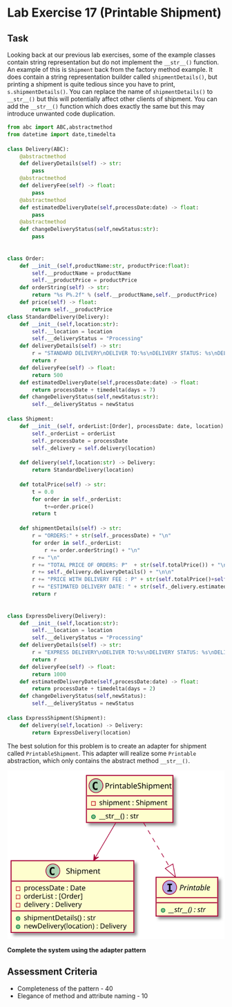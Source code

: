 # Lab Exercise 17 (Printable Shipment)

## Task

Looking back at our previous lab exercises, some of the example classes contain string representation but do not implement the `__str__()` function. An example of this is `Shipment` back from the factory method example. It does contain a string representation builder called `shipmentDetails()`, but printing a shipment is quite tedious since you have to print, `s.shipmentDetails()`.  You can replace the name of `shipmentDetails()` to `__str__()` but this will potentially affect other clients of shipment. You can add the `__str__()` function which does exactly the same but this may introduce unwanted code duplication.

```python
from abc import ABC,abstractmethod
from datetime import date,timedelta

class Delivery(ABC):
    @abstractmethod
    def deliveryDetails(self) -> str:
        pass
    @abstractmethod
    def deliveryFee(self) -> float:
        pass
    @abstractmethod
    def estimatedDeliveryDate(self,processDate:date) -> float:
        pass
    @abstractmethod
    def changeDeliveryStatus(self,newStatus:str):
        pass


class Order:
    def __init__(self,productName:str, productPrice:float):
        self.__productName = productName
        self.__productPrice = productPrice
    def orderString(self) -> str:
        return "%s P%.2f" % (self.__productName,self.__productPrice)
    def price(self) -> float:
        return self.__productPrice
class StandardDelivery(Delivery):
    def __init__(self,location:str):
        self.__location = location
        self.__deliveryStatus = "Processing"
    def deliveryDetails(self) -> str:
        r = "STANDARD DELIVERY\nDELIVER TO:%s\nDELIVERY STATUS: %s\nDELIVERY FEE: P%.2f" % (self.__location,self.__deliveryStatus,self.deliveryFee())
        return r
    def deliveryFee(self) -> float:
        return 500
    def estimatedDeliveryDate(self,processDate:date) -> float:
        return processDate + timedelta(days = 7)
    def changeDeliveryStatus(self,newStatus:str):
        self.__deliveryStatus = newStatus

class Shipment:
    def __init__(self, orderList:[Order], processDate: date, location):
        self._orderList = orderList
        self._processDate = processDate
        self._delivery = self.delivery(location)

    def delivery(self,location:str) -> Delivery:
        return StandardDelivery(location)

    def totalPrice(self) -> str:
        t = 0.0
        for order in self._orderList:
            t+=order.price()
        return t

    def shipmentDetails(self) -> str:
        r = "ORDERS:" + str(self._processDate) + "\n"
        for order in self._orderList:
            r += order.orderString() + "\n"
        r += "\n"
        r += "TOTAL PRICE OF ORDERS: P"  + str(self.totalPrice()) + "\n"
        r += self._delivery.deliveryDetails() + "\n\n"
        r += "PRICE WITH DELIVERY FEE : P" + str(self.totalPrice()+self._delivery.deliveryFee()) + "\n"
        r += "ESTIMATED DELIVERY DATE: " + str(self._delivery.estimatedDeliveryDate(self._processDate))
        return r


class ExpressDelivery(Delivery):
    def __init__(self,location:str):
        self.__location = location
        self.__deliveryStatus = "Processing"
    def deliveryDetails(self) -> str:
        r = "EXPRESS DELIVERY\nDELIVER TO:%s\nDELIVERY STATUS: %s\nDELIVERY FEE: P%.2f" % (self.__location,self.__deliveryStatus,self.deliveryFee())
        return r
    def deliveryFee(self) -> float:
        return 1000
    def estimatedDeliveryDate(self,processDate:date) -> float:
        return processDate + timedelta(days = 2)
    def changeDeliveryStatus(self,newStatus):
        self.__deliveryStatus = newStatus

class ExpressShipment(Shipment):
    def delivery(self,location) -> Delivery:
        return ExpressDelivery(location)

```

The best solution for this problem is to create an adapter for shipment called `PrintableShipment`. This adapter will realize some `Printable` abstraction, which only contains the abstract method `__str__()`. 

![adapter example](https://raw.githubusercontent.com/HowDoIGitHelp/CMSC23MDNotes/master/Markdown%20Lecture%20Notes%20and%20Lab%20Exercises/uml/adapterexample.svg)

**Complete the system using the adapter pattern**

## Assessment Criteria

- Completeness of the pattern - 40
- Elegance of method and attribute naming - 10
